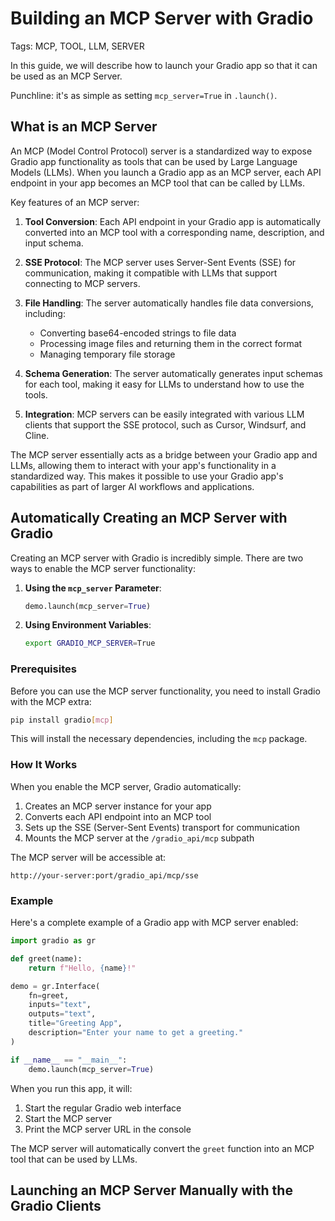 # Building an MCP Server with Gradio

Tags: MCP, TOOL, LLM, SERVER

In this guide, we will describe how to launch your Gradio app so that it can be used as an MCP Server.

Punchline: it's as simple as setting `mcp_server=True` in `.launch()`. 

## What is an MCP Server

An MCP (Model Control Protocol) server is a standardized way to expose Gradio app functionality as tools that can be used by Large Language Models (LLMs). When you launch a Gradio app as an MCP server, each API endpoint in your app becomes an MCP tool that can be called by LLMs.

Key features of an MCP server:

1. **Tool Conversion**: Each API endpoint in your Gradio app is automatically converted into an MCP tool with a corresponding name, description, and input schema.

2. **SSE Protocol**: The MCP server uses Server-Sent Events (SSE) for communication, making it compatible with LLMs that support connecting to MCP servers.

3. **File Handling**: The server automatically handles file data conversions, including:
   - Converting base64-encoded strings to file data
   - Processing image files and returning them in the correct format
   - Managing temporary file storage

4. **Schema Generation**: The server automatically generates input schemas for each tool, making it easy for LLMs to understand how to use the tools.

5. **Integration**: MCP servers can be easily integrated with various LLM clients that support the SSE protocol, such as Cursor, Windsurf, and Cline.

The MCP server essentially acts as a bridge between your Gradio app and LLMs, allowing them to interact with your app's functionality in a standardized way. This makes it possible to use your Gradio app's capabilities as part of larger AI workflows and applications.

## Automatically Creating an MCP Server with Gradio

Creating an MCP server with Gradio is incredibly simple. There are two ways to enable the MCP server functionality:

1. **Using the `mcp_server` Parameter**:
   ```python
   demo.launch(mcp_server=True)
   ```

2. **Using Environment Variables**:
   ```bash
   export GRADIO_MCP_SERVER=True
   ```

### Prerequisites

Before you can use the MCP server functionality, you need to install Gradio with the MCP extra:

```bash
pip install gradio[mcp]
```

This will install the necessary dependencies, including the `mcp` package.

### How It Works

When you enable the MCP server, Gradio automatically:

1. Creates an MCP server instance for your app
2. Converts each API endpoint into an MCP tool
3. Sets up the SSE (Server-Sent Events) transport for communication
4. Mounts the MCP server at the `/gradio_api/mcp` subpath

The MCP server will be accessible at:
```
http://your-server:port/gradio_api/mcp/sse
```

### Example

Here's a complete example of a Gradio app with MCP server enabled:

```python
import gradio as gr

def greet(name):
    return f"Hello, {name}!"

demo = gr.Interface(
    fn=greet,
    inputs="text",
    outputs="text",
    title="Greeting App",
    description="Enter your name to get a greeting."
)

if __name__ == "__main__":
    demo.launch(mcp_server=True)
```

When you run this app, it will:
1. Start the regular Gradio web interface
2. Start the MCP server
3. Print the MCP server URL in the console

The MCP server will automatically convert the `greet` function into an MCP tool that can be used by LLMs.

## Launching an MCP Server Manually with the Gradio Clients




